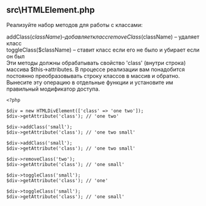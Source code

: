 ## src\HTMLElement.php
Реализуйте набор методов для работы с классами:  
  
addClass($className) – добавляет класс  
removeClass($className) – удаляет класс  
toggleClass($className) – ставит класс если его не было и убирает если он был  
Эти методы должны обрабатывать свойство 'class' (внутри строка) массива $this->attributes. В процессе реализации вам понадобится постоянно преобразовывать строку классов в массив и обратно. Вынесите эту операцию в отдельные функции и установите им правильный модификатор доступа.
```
<?php

$div = new HTMLDivElement(['class' => 'one two']);
$div->getAttribute('class'); // 'one two'

$div->addClass('small');
$div->getAttribute('class'); // 'one two small'

$div->addClass('small');
$div->getAttribute('class'); // 'one two small'

$div->removeClass('two');
$div->getAttribute('class'); // 'one small'

$div->toggleClass('small');
$div->getAttribute('class'); // 'one'

$div->toggleClass('small');
$div->getAttribute('class'); // 'one small'
```

